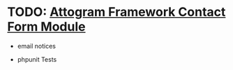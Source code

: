 # TODO: [Attogram Framework Contact Form Module](https://github.com/attogram/attogram-contactform)

* email notices

* phpunit Tests

